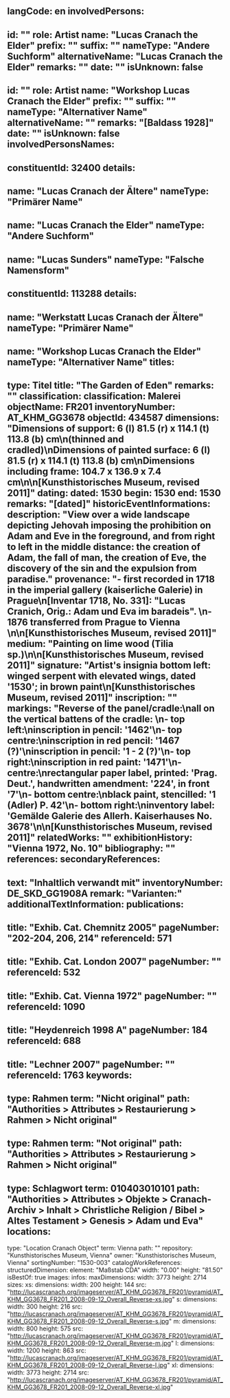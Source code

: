 langCode: en
involvedPersons: 
 - 
   id: ""
  role: Artist
  name: "Lucas Cranach the Elder"
  prefix: ""
  suffix: ""
  nameType: "Andere Suchform"
  alternativeName: "Lucas Cranach the Elder"
  remarks: ""
  date: ""
  isUnknown: false
 - 
   id: ""
  role: Artist
  name: "Workshop Lucas Cranach the Elder"
  prefix: ""
  suffix: ""
  nameType: "Alternativer Name"
  alternativeName: ""
  remarks: "[Baldass 1928]"
  date: ""
  isUnknown: false
involvedPersonsNames: 
 - 
   constituentId: 32400
  details: 
   - 
   name: "Lucas Cranach der Ältere"
    nameType: "Primärer Name"
   - 
   name: "Lucas Cranach the Elder"
    nameType: "Andere Suchform"
   - 
   name: "Lucas Sunders"
    nameType: "Falsche Namensform"
 - 
   constituentId: 113288
  details: 
   - 
   name: "Werkstatt Lucas Cranach der Ältere"
    nameType: "Primärer Name"
   - 
   name: "Workshop Lucas Cranach the Elder"
    nameType: "Alternativer Name"
titles: 
 - 
   type: Titel
  title: "The Garden of Eden"
  remarks: ""
classification: 
 classification: Malerei
objectName: FR201
inventoryNumber: AT_KHM_GG3678
objectId: 434587
dimensions: "Dimensions of support: 6 (l) 81.5 (r) x 114.1 (t) 113.8 (b) cm\n(thinned and cradled)\nDimensions of painted surface: 6 (l) 81.5 (r) x 114.1 (t) 113.8 (b) cm\nDimensions including frame: 104.7 x 136.9 x 7.4 cm\n\n[Kunsthistorisches Museum, revised 2011]"
dating: 
 dated: 1530
 begin: 1530
 end: 1530
 remarks: "[dated]"
 historicEventInformations: 
description: "View over a wide landscape depicting Jehovah imposing the prohibition on Adam and Eve in the foreground, and from right to left in the middle distance: the creation of Adam, the fall of man, the creation of Eve, the discovery of the sin and the expulsion from paradise."
provenance: "- first recorded in 1718 in the imperial gallery (kaiserliche Galerie) in Prague\n[Inventar 1718, No. 331]: \"Lucas Cranich, Orig.: Adam und Eva im baradeis\". \n- 1876 transferred from Prague to Vienna  \n\n[Kunsthistorisches Museum, revised 2011]"
medium: "Painting on lime wood (Tilia sp.)\n\n[Kunsthistorisches Museum, revised 2011]"
signature: "Artist's insignia bottom left: winged serpent with elevated wings, dated '1530'; in brown paint\n[Kunsthistorisches Museum, revised 2011]"
inscription: ""
markings: "Reverse of the panel/cradle:\nall on the vertical battens of the cradle: \n- top left:\ninscription in pencil: '1462'\n- top centre:\ninscription in red pencil: '1467 (?)'\ninscription in pencil: '1 - 2 (?)'\n- top right:\ninscription in red paint: '1471'\n- centre:\nrectangular paper label, printed: 'Prag. Deut.', handwritten amendment: '224', in front '7'\n- bottom centre:\nblack paint, stencilled: '1 (Adler) P. 42'\n- bottom right:\ninventory label: 'Gemälde Galerie des Allerh. Kaiserhauses No. 3678'\n\n[Kunsthistorisches Museum, revised 2011]"
relatedWorks: ""
exhibitionHistory: "Vienna 1972, No. 10"
bibliography: ""
references: 
secondaryReferences: 
 - 
   text: "Inhaltlich verwandt mit"
  inventoryNumber: DE_SKD_GG1908A
  remark: "Varianten:"
additionalTextInformation: 
publications: 
 - 
   title: "Exhib. Cat. Chemnitz 2005"
  pageNumber: "202-204, 206, 214"
  referenceId: 571
 - 
   title: "Exhib. Cat. London 2007"
  pageNumber: ""
  referenceId: 532
 - 
   title: "Exhib. Cat. Vienna 1972"
  pageNumber: ""
  referenceId: 1090
 - 
   title: "Heydenreich 1998 A"
  pageNumber: 184
  referenceId: 688
 - 
   title: "Lechner 2007"
  pageNumber: ""
  referenceId: 1763
keywords: 
 - 
   type: Rahmen
  term: "Nicht original"
  path: "Authorities > Attributes > Restaurierung > Rahmen > Nicht original"
 - 
   type: Rahmen
  term: "Not original"
  path: "Authorities > Attributes > Restaurierung > Rahmen > Nicht original"
 - 
   type: Schlagwort
  term: 010403010101
  path: "Authorities > Attributes > Objekte > Cranach-Archiv > Inhalt > Christliche Religion / Bibel > Altes Testament > Genesis > Adam und Eva"
locations: 
 - 
   type: "Location Cranach Object"
  term: Vienna
  path: ""
repository: "Kunsthistorisches Museum, Vienna"
owner: "Kunsthistorisches Museum, Vienna"
sortingNumber: "1530-003"
catalogWorkReferences: 
structuredDimension: 
 element: "Maßstab CDA"
 width: "0.00"
 height: "81.50"
isBestOf: true
images: 
 infos: 
  maxDimensions: 
   width: 3773
   height: 2714
 sizes: 
  xs: 
   dimensions: 
    width: 200
    height: 144
   src: "http://lucascranach.org/imageserver/AT_KHM_GG3678_FR201/pyramid/AT_KHM_GG3678_FR201_2008-09-12_Overall_Reverse-xs.jpg"
  s: 
   dimensions: 
    width: 300
    height: 216
   src: "http://lucascranach.org/imageserver/AT_KHM_GG3678_FR201/pyramid/AT_KHM_GG3678_FR201_2008-09-12_Overall_Reverse-s.jpg"
  m: 
   dimensions: 
    width: 800
    height: 575
   src: "http://lucascranach.org/imageserver/AT_KHM_GG3678_FR201/pyramid/AT_KHM_GG3678_FR201_2008-09-12_Overall_Reverse-m.jpg"
  l: 
   dimensions: 
    width: 1200
    height: 863
   src: "http://lucascranach.org/imageserver/AT_KHM_GG3678_FR201/pyramid/AT_KHM_GG3678_FR201_2008-09-12_Overall_Reverse-l.jpg"
  xl: 
   dimensions: 
    width: 3773
    height: 2714
   src: "http://lucascranach.org/imageserver/AT_KHM_GG3678_FR201/pyramid/AT_KHM_GG3678_FR201_2008-09-12_Overall_Reverse-xl.jpg"